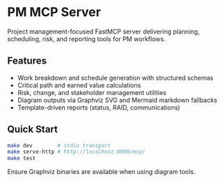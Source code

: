 # PM MCP Server

Project management-focused FastMCP server delivering planning, scheduling, risk, and reporting tools for PM workflows.

## Features
- Work breakdown and schedule generation with structured schemas
- Critical path and earned value calculations
- Risk, change, and stakeholder management utilities
- Diagram outputs via Graphviz SVG and Mermaid markdown fallbacks
- Template-driven reports (status, RAID, communications)

## Quick Start
```bash
make dev        # stdio transport
make serve-http # http://localhost:8000/mcp/
make test
```

Ensure Graphviz binaries are available when using diagram tools.

